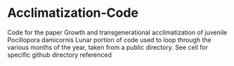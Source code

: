 # Acclimatization-Code
Code for the paper Growth and transgenerational acclimatization of juvenile Pocillopora damicornis
Lunar portion of code used to loop through the various months of the year, taken from a public directory. See cell for specific github directory referenced

